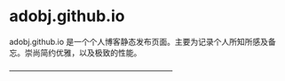 adobj.github.io
================

adobj.github.io 是一个个人博客静态发布页面。主要为记录个人所知所感及备忘。崇尚简约优雅，以及极致的性能。

—————————————————————
